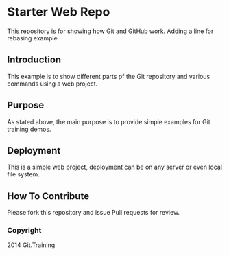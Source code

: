 # Starter Web Repo

This repository is for showing how Git and GitHub work. Adding a line for rebasing example.

## Introduction

This example is to show different parts pf the Git repository and various commands using a web project.

## Purpose

As stated above, the main purpose is to provide simple examples for Git training demos.

## Deployment

This is a simple web project, deployment can be on any server or even local file system.

## How To Contribute

Please fork this repository and issue Pull requests for review.

### Copyright

2014 Git.Training